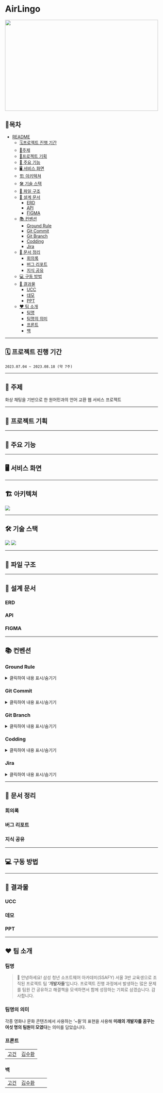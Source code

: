 # AirLingo
<img src="https://hackmd.io/_uploads/BkhSOei33.png" width="100%" height="300px"/>


## 📖목차
- [README](#readme)
	- [🗓프로젝트 진행 기간](#🗓-프로젝트-진행-기간)
	- [📑주제](#📑-주제)
	- [🎉프로젝트 기획](#🎉-프로젝트-기획)
	- [🔑 주요 기능](#-주요-기능)
	- [🖥 서비스 화면](#-서비스-화면)
	- [🏗️ 아키텍쳐](#-아키텍쳐)
	- [🛠 기술 스택](#-기술-스택)
	- [📂 파일 구조](#-파일-구조)
	- [📝 설계 문서](#-설계-문서)
	    - [ERD](#erd)
	    - [API](#api)
	    - [FIGMA](#figma)
	- [📚 컨벤션](#📚-컨벤션)
	    - [Ground Rule](#ground-rule)
		- [Git Commit](#git-commit)
		- [Git Branch](#git-branch)
		- [Codding](#codding)
		- [Jira](#jira)
	- [📄 문서 정리](#📄-문서-정리)
	    - [회의록](#-회의록)
	    - [버그 리포트](#-버그-리포트)
	    - [지식 공유](#-지식-공유)
	- [💻 구동 방법](#💻-구동-방법)
	- [💾 결과물](#💾-결과물)
	    - [UCC](#UCC)
	    - [데모](#데모)
	    - [PPT](#PPT)
	- [❤ 팀 소개](#❤-팀-소개)
	    - [팀명](#팀명)
	    - [팀명의 의미](#팀명의-의미)
		- [프론트](#프론트)
		- [백](#백)
<!-- <small><i><a href='http://ecotrust-canada.github.io/markdown-toc/'>Table of contents generated with markdown-toc</a></i></small> -->


---
## 🗓 프로젝트 진행 기간
`2023.07.04 ~ 2023.08.18 (약 7주)`

---
## 📑 주제
화상 채팅을 기반으로 한 원어민과의 언어 교환 웹 서비스 프로젝트

---
## 🎉 프로젝트 기획


---
## 🔑 주요 기능


---
## 🖥 서비스 화면


---
## 🏗️ 아키텍쳐

![](https://hackmd.io/_uploads/Bkgn_Goh2.png)


---
## 🛠 기술 스택

![](https://hackmd.io/_uploads/By33dGj2h.png)
![](https://hackmd.io/_uploads/SJJpOzo33.png)



---
## 📂 파일 구조


---
## 📝 설계 문서

### ERD

### API

### FIGMA


---
## 📚 컨벤션


### Ground Rule
<details>
  <summary>클릭하여 내용 표시/숨기기</summary>

> GROUND RULE
> 

## 🥇 프로젝트 수칙

### 💻 회의 진행

1. 매일 오전 9시, 오후 5시 2회에 걸쳐 **데일리 스크럼(Daily Scrum)**을 진행해, 개인별 당일 목표를 설정하고 진행 상황을 공유합니다.
2. 매주 금요일 오후 5시에 **스프린트 세션(Sprint Session)**을 진행해 일주일간 프로젝트의 진행 상황 및 추후 진행 목표를 설정합니다.
3. 데일리 스크럼과 스프린트 세션은 팀장이 회의를 주재하고, 다른 팀원들이 돌아가며 회의록을 작성합니다.
4. 회의에 적극적으로 참여하고, 팀장의 지목에 따라 본인의 의견을 반드시 제시합니다.

### 💻 코드 리뷰

1. **코드 리뷰(Code Review)**는 점심시간을 활용해 필요한 부분만 간단히 30분 동안 진행합니다.
2. 서로 다른 코드 스타일을 합의한 **코딩 컨벤션(Coding Convention)**에 따라 일원화합니다.
3. 코드 리뷰는 우선순위에 따라 빠르게 진행하며, 사소한 의견을 반영할 지에 대한 부분은 코드 작성자가 선택할 수 있도록 합니다.

### 💻 코드 작성

1. 에러(Error)가 발생 시 1시간 정도는 혼자서 고민해보고, 해결이 되지 않을 경우 팀원들과 바로 공유합니다.
2. 에러를 해결하기 위해 고민한 내용 및 해결 과정은 노션에 정리하여 공유합니다.
3. 코드에 **주석(Comment)을 작성**하는 습관을 생활화하여, 다른 팀원들이 내가 작성한 코드를 이해하기 쉽도록 합니다.
4. 기능의 구현 원리를 공부하고 파악하기 위해서 오픈 소스(Open Source) 라이브러리 사용을 최소화하는 것을 원칙으로 합니다.

### 💻 깃 관리

1. 풀리퀘스트(Pull Request)가 있을 경우, 이를 확인했다는 의미에서 최소한 1개 이상의 의견을 남겨야 합니다.
2. 풀리퀘스트 시 의견 갈등이 생겼다면, 충분한 토론과 의견 수렴 과정을 거쳐 **다수의 의견**을 따라야 합니다.
3. 커밋(Commit)하기 전에 고칠 부분을 한 번 더 점검합니다.
4. 1가지 기능 또는 1가지 함수를 새로 만들 때마다 커밋하는 습관을 생활화합니다.
5. **커밋 메시지(Commit Message)**는 합의한 **커밋 컨벤션(Commit Convention)**에 따라 최대한 상세하게 작성합니다.
6. 깃 브랜치(Branch) 규칙에 따라 브랜치를 관리하고, 모든 작업은 올바른 브랜치에서 작업해야 합니다.

## 🥈 생활 수칙

### 💻 개인 일정 관리 및 연락

1. 개인 일정이 생긴 경우 **반드시 미리 다른 팀원들에게 공유**합니다.
2. 프로젝트 중간에 취업 등으로 수료하게 된 경우, 도의적 차원에서 공통 프로젝트를 마무리하고 가야 합니다.
3. 카카오톡(KakaoTalk), 디스코드(Discord), 매터모스트(Mattermost) 등을 통한 연락을 확인했을 때는, **확인했다는 의미의 답변 또는 이모지(Emoji)로 표시**합니다.
4. 매주 금요일 논의해, 주말 중 하루는 스트레스 관리 및 개인 공부를 위한 시간으로 활용할 수 있도록 합니다.

### 💻 개인 건강 및 위생 관리

1. 교육장에서 퇴실하기 전에 자기 자리를 깔끔하게 정리정돈합니다.
2. 몸이 아프면, 미안해하지 않고 빠르게 회복할 수 있도록 푹 쉬는 것을 권장합니다.
3. 밥을 든든히 먹고, 굶지 않습니다. “**잘 먹고 죽은 개발자가 때깔도 곱습니다.**”

## 🥉 마인드셋 수칙

### 💻 마인드셋

1. **적극성** : 회의나 코드 리뷰 때 의견이 있다면 망설이지 않고 의견을 이야기합니다. “**말할까 말까 할 때는 말해야 합니다.**”
2. **긍정적인 태도** : 프로젝트에 임할 때는 웃으면서 재미있게 합시다. “**행복하기 때문에 웃는 것이 아니고 웃기 때문에 행복합니다.**”
3. **소통** : 다른 팀원의 의견을 존중하고, 말을 끊지 않아야 합니다. 의견이 다르면, 대화를 통해 타협점을 찾아야 합니다.
4. **협력** : 팀원이 힘들어하는 부분이 있다면, 웃으면서 도와주어야 합니다. 도움을 줄수록 나의 실력도 함께 올라갑니다.
5. **신뢰** : 다른 팀원들의 책임감과 실력에 대해 믿음을 잃지 맙시다.



</details>

### Git Commit
<details>
  <summary>클릭하여 내용 표시/숨기기</summary>
    
> COMMIT CONVENTION
> 

- **Commit 메세지 구조**
    - ex) ✨ feat : Add sign in page #S09P11A308-52
    

```
<emoji> <type> : <subject> <Jira ticket number> // 필수
// 빈 행으로 구분
<body>      // 생략가능
// 빈 행으로 구분
<footer>    // 생략가능
```

</details>

### Git Branch
<details>
  <summary>클릭하여 내용 표시/숨기기</summary>

# 브랜치 명명 컨벤션

> BRANCH NAMING CONVENTION
> 

## Git flow

- ex) **feat/{이슈 키}-{BE/FE}-{이슈 요약}**

- **master** / **main** - 제품으로 출시 및 배포가 가능한 상태인 브랜치 → 최종 결과물 제출 용도
- **develop** - 다음 출시 버전을 개발하는 브랜치 → 기능 완성 후 중간에 취합하는 용도
- **feature** - 각종 기능을 개발하는 브랜치 → feat/login, feat/join 등으로 기능 분류 후 작업
- **hotfix** - 출시 버전에서 발생한 버그를 수정하는 브랜치
    
</details>

### Codding
<details>
  <summary>클릭하여 내용 표시/숨기기</summary>

> CODING CONVENTION
> 

- 1문자의 이름은 사용하지 않는다.
- 네임스페이스, 오브젝트, 함수 그리고 인스턴스에는 camelCase를 사용한다 `ex) camelCase`
- 클래스나 constructor에는 PascalCase를 사용한다. `ex) PascalCase`
- 약어 및 이니셜은 항상 모두 대문자이거나 모두 소문자여야 한다. `ex) NFT`
- 클래스명과 변수명은 `명사 사용`
- 메서드명은 `동사 사용`
- 상수명은 대문자를 사용하고, 단어와 단어 사이는 _로 연결한다.
- component는 PascalCase를 사용한다.

</details>

### Jira
<details>
  <summary>클릭하여 내용 표시/숨기기</summary>

> JIRA CONVENTION
> 

1. 매주 월요일 오전 스크럼 회의 이후 각자의 이슈 티켓을 생성한다.
2. 이슈 생성 시 확인해야 할 부분
    - ****************************************************************************************담당자가 본인****************************************************************************************으로 설정되어 있는지
    - **컴포넌트**가 지정되어 있는지 (FE, BE, 공통 중 택1)
    - **Epic Link**가 지정되어 있는지 (설계, FE개발, BE개발, 회의, 학습…)
    - 스프린트의 **총 Story Points가 40 이상**인지
3. 이슈 티켓 이름은 **************[말머리] 구체적인 기능************** 으로 적는다.
    - ****************************기능 관련 이슈일 경우 **************[말머리]**************는 기능 명세서의 대분류를 따른다.
4. 매일 오전 스크럼 회의 이후 그 날 처리할 이슈 티켓을 **진행 중**으로 이동시킨다.
    - 실시간으로 이슈를 처리할 때마다 **완료** 처리한다.

</details>

---
## 📄 문서 정리
    
### 회의록
    
### 버그 리포트
    
### 지식 공유


---
## 💻 구동 방법

---
## 💾 결과물

### UCC
### 데모
### PPT

---
## ❤ 팀 소개

### 팀명
>📢 안녕하세요! 삼성 청년 소프트웨어 아카데미(SSAFY) 서울 3반 교육생으로 조직된 프로젝트 팀 ‘**개발자들**’입니다. 프로젝트 진행 과정에서 발생하는 많은 문제를 팀원 간 공유하고 해결책을 모색하면서 함께 성장하는 기회로 삼겠습니다. 감사합니다.


### 팀명의 의미
각종 영화나 문화 콘텐츠에서 사용하는 ‘~들’의 표현을 사용해 **미래의 개발자를 꿈꾸는 여섯 명의 팀원이 모였다**는 의미를 담았습니다.

### 프론트
|  |  |
| --------- | -------- |
| [고건](https://github.com/Crassula1994)| [김수환](https://github.com/suhwan2004) |

### 백
    
|  |  |  |  |
| --------- | -------- | --------- | -------- |
| [고건](https://github.com/Crassula1994)| [김수환](https://github.com/suhwan2004) |
